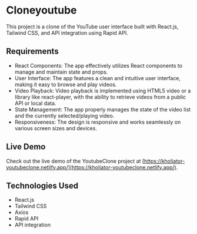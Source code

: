# Cloneyoutube

This project is a clone of the YouTube user interface built with React.js, Tailwind CSS, and API integration using Rapid API.

## Requirements

- React Components: The app effectively utilizes React components to manage and maintain state and props.
- User Interface: The app features a clean and intuitive user interface, making it easy to browse and play videos.
- Video Playback: Video playback is implemented using HTML5 video or a library like react-player, with the ability to retrieve videos from a public API or local data.
- State Management: The app properly manages the state of the video list and the currently selected/playing video.
- Responsiveness: The design is responsive and works seamlessly on various screen sizes and devices.


## Live Demo

Check out the live demo of the YoutubeClone project at [https://kholiator-youtubeclone.netlify.app/](https://kholiator-youtubeclone.netlify.app/).

## Technologies Used

- React.js
- Tailwind CSS
- Axios
- Rapid API
- API integration








